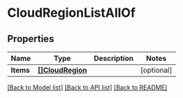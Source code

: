# CloudRegionListAllOf

## Properties

Name | Type | Description | Notes
------------ | ------------- | ------------- | -------------
**Items** | [**[]CloudRegion**](CloudRegion.md) |  | [optional] 

[[Back to Model list]](../README.md#documentation-for-models) [[Back to API list]](../README.md#documentation-for-api-endpoints) [[Back to README]](../README.md)


